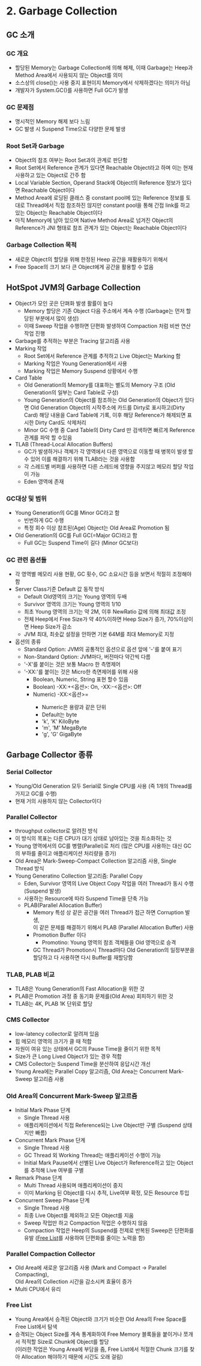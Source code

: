# 2. Garbage Collection

## GC 소개
### GC 개요
- 할당된 Memory는 Garbage Collection에 의해 해제, 이때 Garbage는 Heep과 Method Area에서 사용되지 않는 Object를 의미
- 소스상의 close()는 사용 중지 표현이지 Memory에서 삭제하겠다는 의미가 아님
- 개발자가 System.GC()를 사용하면 Full GC가 발생
### GC 문제점
- 명시적인 Memory 해제 보다 느림
- GC 발생 시 Suspend Time으로 다양한 문제 발생
### Root Set과 Garbage
- Object의 참조 여부는 Root Set과의 관계로 판단함
- Root Set에서 Reference 관계가 있다면 Reachable Object라고 하며 이는 현재 사용하고 있는 Object로 간주 함
- Local Variable Section, Operand Stack에 Object의 Reference 정보가 있다면 Reachable Object이다
- Method Area에 로딩된 클래스 중 constant pool에 있는 Reference 정보를 토대로 Thread에서 직접 참조하진 않지만 constant pool을 통해 간접 link를 하고 있는 Object는 Reachable Object이다
- 아직 Memory에 남아 있으며 Native Method Area로 넘겨진 Object의 Reference가 JNI 형태로 참조 관계가 있는 Object는 Reachable Object이다
### Garbage Collection 목적
- 새로운 Object의 할당을 위해 한정된 Heep 공간을 재활용하기 위해서
- Free Space의 크기 보다 큰 Object에게 공간을 활용할 수 없음

## HotSpot JVM의 Garbage Collection
- Object가 모인 곳은 단펴화 발생 활률이 높다
    - Memory 할당은 기존 Object 다음 주소에서 계속 수행 (Garbage는 먼저 할당된 부분에서 많이 생성)
    - 이때 Sweep 작업을 수행하면 단편화 발생하여 Compaction 처럼 비싼 연산 작업 진행
- Garbage를 추적하는 부분은 Tracing 알고리즘 사용
- Marking 작업
    - Root Set에서 Reference 관계를 추적하고 Live Object는 Marking 함
    - Marking 작업은 Young Generation에서 사용
    - Marking 작업은 Memory Suspend 상황에서 수행
- Card Table
    - Old Generation의 Memory를 대표하는 별도의 Memory 구조 (Old Generation의 일부는 Card Table로 구성)
    - Young Generation의 Object를 참조하는 Old Generation의 Object가 있다면 Old Generation Object의 시작주소에 카드를 Dirty로 표시하고(Dirty Card) 해당 내용을 Card Table에 기록, 이후 해당 Reference가 해제되면 표시한 Dirty Card도 삭제처리
    - Minor GC 수행 중 Card Table의 Dirty Card 만 검색하면 빠르게 Reference 관계를 파악 할 수있음
- TLAB (Thread-Local Allocation Buffers)
    - GC가 발생하거나 객체가 각 영역에서 다른 영역으로 이동할 때 병목이 발생 할수 있어 이를 해결하기 위해 TLAB라는 것을 사용함
    - 각 스레드별 버퍼를 사용하면 다른 스레드에 영향을 주지않고 메모리 할당 작업이 가능
    - Eden 영역에 존재
### GC대상 및 범위
- Young Generation의 GC를 Minor GC라고 함
    - 빈번하게 GC 수행
    - 특정 회수 이상 참조된(Age) Object는 Old Area로 Promotion 됨
- Old Generation의 GC를 Full GC(=Major GC)라고 함
    - Full GC는 Suspend Time이 길다 (Minor GC보다)
### GC 관련 옵션들
- 각 영역별 메모리 사용 현황, GC 횟수, GC 소요시간 등을 보면서 적절히 조정해야함  
- Server Class기준 Default 값 동작 방식
    - Default Old영역의 크기는 Young 영역의 두배
    - Survivor 영역의 크기는 Young 영역의 1/10
    - 최초 Young 영역의 크기는 약 2M, 이후 NewRatio 값에 의해 최대값 조정
    - 전체 Heep에서 Free Size가 약 40%이하면 Heep Size가 증가, 70%이상이면 Heep Size가 감소
    - JVM 최대, 최솟값 설정을 안하면 기본 64M를 최대 Memory로 지정
- 옵션의 종류
    - Standard Option: JVM의 공통적인 옵션으로 옵션 앞에 '-'를 붙여 표기
    - Non-Standard Option: JVM마다, 버전마다 약간씩 다름
    - '-X'를 붙이는 것은 보통 Macro 한 측명제어
    - '-XX:'를 붙이는 것은 Micro한 측면제어를 위해 사용
        - Boolean, Numeric, String 표현 할수 있음
        - Boolean) -XX:+<옵션>: On, -XX:-<옵션>: Off
        - Numeric) -XX:<옵션>=<Numberic>
            - Numeric은 용량과 같은 단위
            - Default는 byte
            - 'k', 'K' KiloByte
            - 'm', 'M' MegaByte
            - 'g', 'G' GigaByte

## Garbage Collector 종류
### Serial Collector
- Young/Old Generation 모두 Serial로 Single CPU를 사용 (즉 1개의 Thread를 가지고 GC를 수행)
- 현재 거의 사용하지 않는 Collector이다
### Parallel Collector
- throughput collector로 알려진 방식
- 이 방식의 목표는 다른 CPU가 대기 상태로 남아있는 것을 최소화하는 것
- Young 영역에서의 GC를 병렬(Parallel)로 처리 (많은 CPU를 사용하는 대신 GC의 부하를 줄이고 애플리케이션 처리량을 증가)
- Old Area은 Mark-Sweep-Compact Collection 알고리즘 사용, Single Thread 방식
- Young Generatino Collection 알고리즘: Parallel Copy
    - Eden, Survivor 영역의 Live Object Copy 작업을 여러 Thread가 동시 수행 (Suspend 발생)
    - 사용하는 Resource에 따라 Suspend Time을 단축 가능
    - PLAB(Parallel Allocation Buffer)
        - Memory 특성 상 같은 공간을 여러 Thread가 접근 하면 Corruption 발생,  
        이 같은 문제를 해결하기 위해서 PLAB (Parallel Allocation Buffer) 사용
        - Promotion Buffer 이다
            - Promotino: Young 영역의 참조 객체들을 Old 영역으로 승격
        - GC Thread가 Promotion시 Thread마다 Old Generation의 일정부분을 할당하고 다 사용하면 다시 Buffer를 재할당함
### TLAB, PLAB 비교
- TLAB은 Young Generation의 Fast Allocation을 위한 것
- PLAB은 Promotion 과정 중 동기화 문제를(Old Area) 회피하기 위한 것
- TLAB는 4K, PLAB 1K 단위로 할당
### CMS Collector
- low-latency collector로 알려져 있음
- 힙 메모리 영역의 크기가 클 때 적합
- 자원이 여유 있는 상태에서 GC의 Pause Time을 줄이기 위한 목적
- Size가 큰 Long Lived Object가 있는 경우 적합
- CMS Collector는 Suspend Time을 분산하여 응답시간 개선
- Young Area에는 Parallel Copy 알고리즘, Old Area는 Concurrent Mark-Sweep 알고리즘 사용
### Old Area의 Concurrent Mark-Sweep 알고르즘
- Initial Mark Phase 단계
    - Single Thread 사용
    - 애플리케이션에서 직접 Reference되는 Live Object만 구별 (Suspend 상태지만 빠름)
- Concurrent Mark Phase 단계
    - Single Thread 사용
    - GC Thread 외 Working Thread는 애플리케이션 수행이 가능
    - Initial Mark Pause에서 선별된 Live Object가 Reference하고 있는 Object를 추적해 Live 여부를 구별
- Remark Phase 단계
    - Multi Thread 사용되며 애플리케이션이 중지
    - 이미 Marking 된 Object를 다시 추적, Live여부 확정, 모든 Resource 투입
- Concurrent Sweep Phase 단계
    - Single Thread 사용
    - 최종 Live Object를 제외하고 모든 Object를 지움
    - Sweep 작업만 하고 Compaction 작업은 수행하지 않음
    - Compaction 작업은 Heep의 Suspend를 전제로 반복된 Sweep은 단편화를 유발 ([Free List](#free-list)를 사용하여 단편화를 줄이는 노력을 함)
### Parallel Compaction Collector
- Old Area에 새로운 알고리즘 사용 (Mark and Compact -> Parallel Compacting),  
Old Area의 Collection 시간을 감소시켜 효율이 증가
- Multi CPU에서 유리

### Free List
- Young Area에서 승격된 Object와 크기가 비슷한 Old Area의 Free Space를 Free List에서 탐색
- 승격되는 Object Size를 계속 통계화하여 Free Memory 블록들을 붙이거나 쪼개서 적적할 Size로 Chunk에 Object를 할당  
(이러한 작업은 Young Area에 부담을 줌, Free List에서 적절한 Chunk 크기를 찾아 Allocation 해야하기 때문에 시간도 오래 걸림)